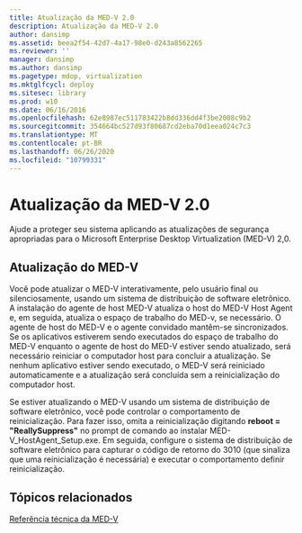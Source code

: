```yaml
---
title: Atualização da MED-V 2.0
description: Atualização da MED-V 2.0
author: dansimp
ms.assetid: beea2f54-42d7-4a17-98e0-d243a8562265
ms.reviewer: ''
manager: dansimp
ms.author: dansimp
ms.pagetype: mdop, virtualization
ms.mktglfcycl: deploy
ms.sitesec: library
ms.prod: w10
ms.date: 06/16/2016
ms.openlocfilehash: 62e8987ec511783422b8dd336dd4f3be2008c9b2
ms.sourcegitcommit: 354664bc527d93f80687cd2eba70d1eea024c7c3
ms.translationtype: MT
ms.contentlocale: pt-BR
ms.lasthandoff: 06/26/2020
ms.locfileid: "10799331"
---
```

# Atualização da MED-V 2.0


Ajude a proteger seu sistema aplicando as atualizações de segurança apropriadas para o Microsoft Enterprise Desktop Virtualization (MED-V) 2,0.

## Atualização do MED-V


Você pode atualizar o MED-V interativamente, pelo usuário final ou silenciosamente, usando um sistema de distribuição de software eletrônico. A instalação do agente de host MED-V atualiza o host do MED-V Host Agent e, em seguida, atualiza o espaço de trabalho do MED-v, se necessário. O agente de host do MED-V e o agente convidado mantêm-se sincronizados. Se os aplicativos estiverem sendo executados do espaço de trabalho do MED-V enquanto o agente de host do MED-V estiver sendo atualizado, será necessário reiniciar o computador host para concluir a atualização. Se nenhum aplicativo estiver sendo executado, o MED-V será reiniciado automaticamente e a atualização será concluída sem a reinicialização do computador host.

Se estiver atualizando o MED-V usando um sistema de distribuição de software eletrônico, você pode controlar o comportamento de reinicialização. Para fazer isso, omita a reinicialização digitando **reboot = "ReallySuppress"** no prompt de comando ao instalar MED-V\_HostAgent\_Setup.exe. Em seguida, configure o sistema de distribuição de software eletrônico para capturar o código de retorno do 3010 (que sinaliza que uma reinicialização é necessária) e executar o comportamento definir reinicialização.

## Tópicos relacionados


[Referência técnica da MED-V](technical-reference-for-med-v.md)

 

 





